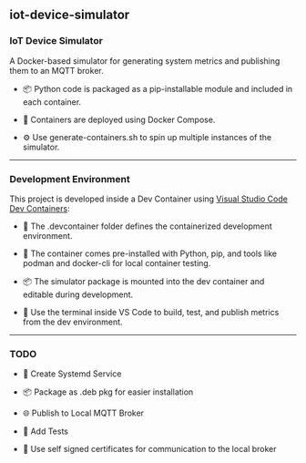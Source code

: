 ## iot-device-simulator

### IoT Device Simulator
A Docker-based simulator for generating system metrics and publishing them to an MQTT broker.

* 📦 Python code is packaged as a pip-installable module and included in each container.

* 🐳 Containers are deployed using Docker Compose.

* ⚙️ Use generate-containers.sh to spin up multiple instances of the simulator.
----------------
### Development Environment
This project is developed inside a Dev Container using [Visual Studio Code Dev Containers](https://code.visualstudio.com/docs/devcontainers/containers):

* 📂 The .devcontainer folder defines the containerized development environment.

* 🐍 The container comes pre-installed with Python, pip, and tools like podman and docker-cli for local container testing.

* 📦 The simulator package is mounted into the dev container and editable during development.

* 🧪 Use the terminal inside VS Code to build, test, and publish metrics from the dev environment.

-----------------
### TODO

* 🚀 Create Systemd Service

* 📦 Package as .deb pkg for easier installation

* 🌐 Publish to Local MQTT Broker

* 🧪 Add Tests

* 🔐 Use self signed certificates for communication to the local broker